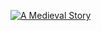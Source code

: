 [![A Medieval Story][featured image]](content/games/a-medieval-story)

[featured image]: //mkv25.net/ludum/ld27/release/screenshot_02_gameplay.png
